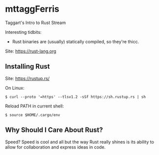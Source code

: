 # mttaggFerris
Taggart's Intro to Rust Stream

Interesting tidbits:
- Rust binaries are (usually) statically compiled, so they're thicc.

Site: https://rust-lang.org

## Installing Rust

Site: https://rustup.rs/

On Linux:
```
$ curl --proto '=https' --tlsv1.2 -sSf https://sh.rustup.rs | sh
```
Reload PATH in current shell:
```
$ source $HOME/.cargo/env
```

## Why Should I Care About Rust?
Speed? Speed is cool and all but the way Rust really shines is its ability to allow for collaboration and express ideas in code.